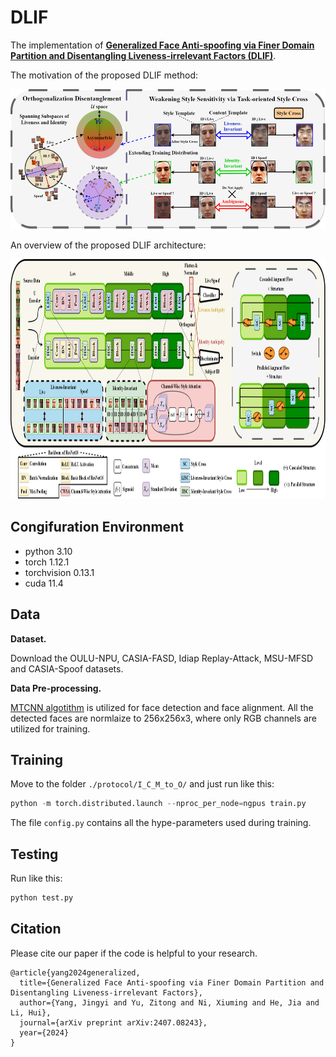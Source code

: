 # DLIF
The implementation of [**Generalized Face Anti-spoofing via Finer Domain Partition and Disentangling Liveness-irrelevant Factors (DLIF)**](https://arxiv.org/abs/2407.08243).

The motivation of the proposed DLIF method:
<div align=center>
<img src="https://github.com/yjyddq/DLIF/blob/main/assets/Motivation.png" width="512" height="224" />
</div>

An overview of the proposed DLIF architecture:

<div align=center>
<img src="https://github.com/yjyddq/DLIF/blob/main/assets/architecture.png" width="892" height="384" />
</div>

## Congifuration Environment
- python 3.10 
- torch 1.12.1 
- torchvision 0.13.1
- cuda 11.4

## Data

**Dataset.** 

Download the OULU-NPU, CASIA-FASD, Idiap Replay-Attack, MSU-MFSD and CASIA-Spoof datasets.

**Data Pre-processing.** 

[MTCNN algotithm](https://github.com/YYuanAnyVision/mxnet_mtcnn_face_detection) is utilized for face detection and face alignment. All the detected faces are normlaize to 256x256x3, where only RGB channels are utilized for training. 


## Training

Move to the folder `./protocol/I_C_M_to_O/` and just run like this:
```python
python -m torch.distributed.launch --nproc_per_node=ngpus train.py
```

The file `config.py` contains all the hype-parameters used during training.

## Testing

Run like this:
```python
python test.py
```

## Citation
Please cite our paper if the code is helpful to your research.
```
@article{yang2024generalized,
  title={Generalized Face Anti-spoofing via Finer Domain Partition and Disentangling Liveness-irrelevant Factors},
  author={Yang, Jingyi and Yu, Zitong and Ni, Xiuming and He, Jia and Li, Hui},
  journal={arXiv preprint arXiv:2407.08243},
  year={2024}
}
```
